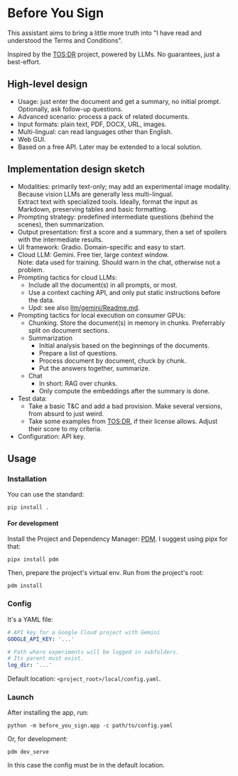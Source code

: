 # Before You Sign

This assistant aims to bring a little more truth into "I have read and understood the Terms and Conditions".

Inspired by the [TOS;DR](tosdr.org) project, powered by LLMs. No guarantees, just a best-effort.

## High-level design

- Usage: just enter the document and get a summary, no initial prompt.
  Optionally, ask follow-up questions.
- Advanced scenario: process a pack of related documents.
- Input formats: plain text, PDF, DOCX, URL, images.
- Multi-lingual: can read languages other than English.
- Web GUI.
- Based on a free API. Later may be extended to a local solution.

## Implementation design sketch

- Modalities: primarily text-only; may add an experimental image modality.
  Because vision LLMs are generally less multi-lingual.  
  Extract text with specialized tools.
  Ideally, format the input as Markdown, preserving tables and basic formatting.
- Prompting strategy: predefined intermediate questions (behind the scenes), then summarization.
- Output presentation: first a score and a summary, then a set of spoilers with the intermediate results.
- UI framework: Gradio. Domain-specific and easy to start.
- Cloud LLM: Gemini. Free tier, large context window.  
  Note: data used for training. Should warn in the chat, otherwise not a problem.
- Prompting tactics for cloud LLMs:
  - Include all the document(s) in all prompts, or most.
  - Use a context caching API, and only put static instructions before the data.
  - Upd: see also [llm/gemini/Readme.md](src/before_you_sign/llm/gemini/Readme.md).
- Prompting tactics for local execution on consumer GPUs:
  - Chunking. Store the document(s) in memory in chunks. Preferrably split on document sections.
  - Summarization
    - Initial analysis based on the beginnings of the documents.
    - Prepare a list of questions.
    - Process document by document, chuck by chunk.
    - Put the answers together, summarize.
  - Chat
    - In short: RAG over chunks.
    - Only compute the embeddings after the summary is done.
- Test data:
  - Take a basic T&C and add a bad provision. Make several versions, from absurd to just weird.
  - Take some examples from [TOS;DR](tosdr.org), if their license allows. Adjust their score to my criteria.
- Configuration: API key.

## Usage

### Installation

You can use the standard:
```
pip install .
```

#### For development

Install the Project and Dependency Manager: [PDM](https://pdm-project.org/). I suggest using pipx for that:
```
pipx install pdm
```

Then, prepare the project's virtual env. Run from the project's root:
```
pdm install
```

### Config

It's a YAML file:

```yaml
# API key for a Google Cloud project with Gemini
GOOGLE_API_KEY: '...'

# Path where experiments will be logged in subfolders.
# Its parent must exist.
log_dir: '...'
```

Default location: `<project_root>/local/config.yaml`.

### Launch

After installing the app, run:
```
python -m before_you_sign.app -c path/to/config.yaml
```

Or, for development:
```
pdm dev_serve
```
In this case the config must be in the default location.
